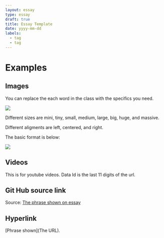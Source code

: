 ```yaml
---
layout: essay
type: essay
draft: true
title: Essay Template
date: yyyy-mm-dd
labels:
  - tag
  - tag
---
```


# Examples

## Images

You can replace the each word in the class with the specifics you need.

<img class = "ui centered floated medium rounded image" src = "../images/___">

Different sizes are mini, tiny, small, medium, large, big, huge, and massive.

Different aligments are left, centered, and right.

The basic format is below:

<img src = ".../images/___">


## Videos

This is for youtube videos. Data Id is the last 11 digits of the url.

<div class="ui embed" data-source="youtube" data-id="___________" >
</div>

## Git Hub source link

Source: <a href=" URL of GitHub Link "><i class="large github icon "></i>The phrase shown on essay</a>

## Hyperlink

[Phrase shown](The URL).